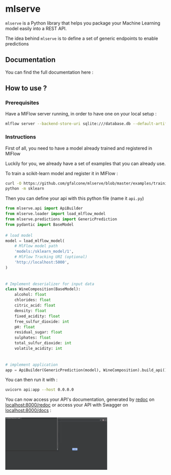 # mlserve

`mlserve` is a Python library that helps you package your Machine Learning model easily into a REST API.

The idea behind `mlserve` is to define a set of generic endpoints to enable predictions

## Documentation

You can find the full documentation here : 

## How to use ? 

### Prerequisites 

Have a MlFlow server running, in order to have one on your local setup : 

```bash
mlflow server --backend-store-uri sqlite:///database.db --default-artifact-root file:///app/ --host 0.0.0.0 &
```

### Instructions

First of all, you need to have a model already trained and registered in MlFlow

Luckily for you, we already have a set of examples that you can already use.

To train a scikit-learn model and register it in MlFlow : 

```bash
curl -O https://github.com/gfalcone/mlserve/blob/master/examples/training/sklearn.py
python -m sklearn
```

Then you can define your api with this python file (name it `api.py`)

```python
from mlserve.api import ApiBuilder
from mlserve.loader import load_mlflow_model
from mlserve.predictions import GenericPrediction
from pydantic import BaseModel

# load model
model = load_mlflow_model(
    # MlFlow model path
    'models:/sklearn_model/1',
    # MlFlow Tracking URI (optional)
    'http://localhost:5000',
)


# Implement deserializer for input data
class WineComposition(BaseModel):
    alcohol: float
    chlorides: float
    citric_acid: float
    density: float
    fixed_acidity: float
    free_sulfur_dioxide: int
    pH: float
    residual_sugar: float
    sulphates: float
    total_sulfur_dioxide: int
    volatile_acidity: int


# implement application
app = ApiBuilder(GenericPrediction(model), WineComposition).build_api()
```

You can then run it with : 

```bash
uvicorn api:app --host 0.0.0.0
```

You can now access your API's documentation, generated by [redoc](https://github.com/Redocly/redoc) on [localhost:8000/redoc]() or  access your API with Swagger on [localhost:8000/docs]() :

![API](https://github.com/gfalcone/mlserve/blob/master/docs/images/mlserve-example.gif)
